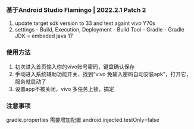 ### 基于Android Studio Flamingo | 2022.2.1 Patch 2
1. update target sdk version to 33 and test againt vivo Y70s
2. settings - Build, Execution, Deployment - Build Tool - Gradle - Gradle JDK = embeded java 17

### 使用方法
1.  初次进入首页输入你的vivo账号密码，键盘确认保存
2. 手动进入系统辅助功能开关，找到“vivo 免输入密码自动安装apk”，打开它，服务就启动了
3. 设置app不被关闭，vivo 多任务上锁，搞定

### 注意事项
gradle.properties 需要增加配置
android.injected.testOnly=false
